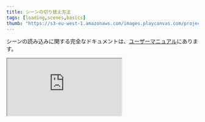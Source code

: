```yaml
---
title: シーンの切り替え方法
tags: [loading,scenes,basics]
thumb: "https://s3-eu-west-1.amazonaws.com/images.playcanvas.com/projects/12/437633/BCF404-image-75.jpg"
---
```


シーンの読み込みに関する完全なドキュメントは、[ユーザーマニュアル][documentation-page]にあります。

<div className="iframe-container">
    <iframe loading="lazy" src="https://playcanv.as/e/p/IP7FtbDj/" title="Changing Scenes"></iframe>
</div>

[documentation-page]: /user-manual/scenes/loading-scenes/
